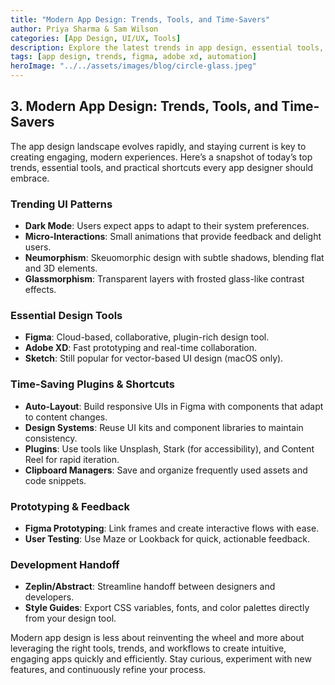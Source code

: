 ```yaml
---
title: "Modern App Design: Trends, Tools, and Time-Savers"
author: Priya Sharma & Sam Wilson
categories: [App Design, UI/UX, Tools]
description: Explore the latest trends in app design, essential tools, and automation techniques that help designers stay ahead in a competitive market.
tags: [app design, trends, figma, adobe xd, automation]
heroImage: "../../assets/images/blog/circle-glass.jpeg"
---
```


## 3. Modern App Design: Trends, Tools, and Time-Savers

The app design landscape evolves rapidly, and staying current is key to creating engaging, modern experiences. Here’s a snapshot of today’s top trends, essential tools, and practical shortcuts every app designer should embrace.

### Trending UI Patterns

- **Dark Mode**: Users expect apps to adapt to their system preferences.
- **Micro-Interactions**: Small animations that provide feedback and delight users.
- **Neumorphism**: Skeuomorphic design with subtle shadows, blending flat and 3D elements.
- **Glassmorphism**: Transparent layers with frosted glass-like contrast effects.

### Essential Design Tools

- **Figma**: Cloud-based, collaborative, plugin-rich design tool.
- **Adobe XD**: Fast prototyping and real-time collaboration.
- **Sketch**: Still popular for vector-based UI design (macOS only).

### Time-Saving Plugins & Shortcuts

- **Auto-Layout**: Build responsive UIs in Figma with components that adapt to content changes.
- **Design Systems**: Reuse UI kits and component libraries to maintain consistency.
- **Plugins**: Use tools like Unsplash, Stark (for accessibility), and Content Reel for rapid iteration.
- **Clipboard Managers**: Save and organize frequently used assets and code snippets.

### Prototyping & Feedback

- **Figma Prototyping**: Link frames and create interactive flows with ease.
- **User Testing**: Use Maze or Lookback for quick, actionable feedback.

### Development Handoff

- **Zeplin/Abstract**: Streamline handoff between designers and developers.
- **Style Guides**: Export CSS variables, fonts, and color palettes directly from your design tool.

Modern app design is less about reinventing the wheel and more about leveraging the right tools, trends, and workflows to create intuitive, engaging apps quickly and efficiently. Stay curious, experiment with new features, and continuously refine your process.
